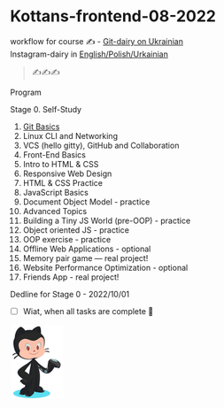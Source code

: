 # Kottans-frontend-08-2022

workflow for course :writing_hand: - [Git-dairy on Ukrainian](./dairy-task/)
<br> Instagram-dairy in [English/Polish/Urkainian](https://www.instagram.com/tina.bond_your_admin/) 

> :writing_hand::writing_hand::writing_hand:

Program 

Stage 0. Self-Study


1. [Git Basics](./git-basics/)
2. Linux CLI and Networking
3. VCS (hello gitty), GitHub and Collaboration
4. Front-End Basics
5. Intro to HTML & CSS
6. Responsive Web Design
7. HTML & CSS Practice
8. JavaScript Basics
9. Document Object Model - practice
10. Advanced Topics
11. Building a Tiny JS World (pre-OOP) - practice
12. Object oriented JS - practice
13. OOP exercise - practice
14. Offline Web Applications - optional
15. Memory pair game — real project!
16. Website Performance Optimization - optional
17. Friends App - real project!

Dedline for Stage 0 - 2022/10/01

- [ ] Wiat, when all tasks are complete :tada:

![зображення котика](./img/image-rendered.png)
